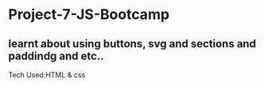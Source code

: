 # Project-7-JS-Bootcamp

## learnt about using buttons, svg and sections and paddindg and etc..

Tech Used:HTML & css
